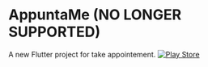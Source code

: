 # AppuntaMe (NO LONGER SUPPORTED)

A new Flutter project for take appointement.
<a href="https://play.google.com/store/apps/details?id=com.newversion.agenda">![Play Store](https://img.shields.io/badge/Google_Play-414141?style=for-the-badge&logo=google-play&logoColor=white)</a>
